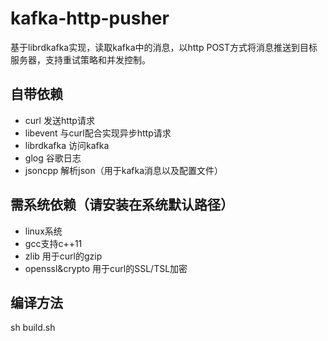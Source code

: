 kafka-http-pusher
===
基于librdkafka实现，读取kafka中的消息，以http POST方式将消息推送到目标服务器，支持重试策略和并发控制。


自带依赖
--
* curl 发送http请求
* libevent 与curl配合实现异步http请求
* librdkafka 访问kafka
* glog 谷歌日志
* jsoncpp 解析json（用于kafka消息以及配置文件）

需系统依赖（请安装在系统默认路径）
--
* linux系统
* gcc支持c++11
* zlib 用于curl的gzip
* openssl&crypto 用于curl的SSL/TSL加密

编译方法
--
sh build.sh



